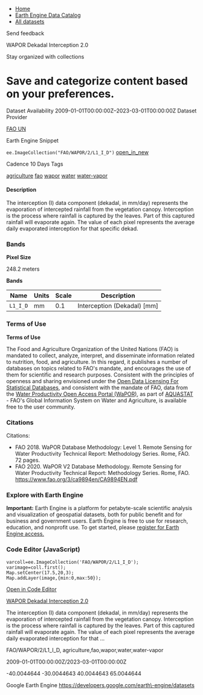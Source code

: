



* [Home](https://developers.google.com/)
* [Earth Engine Data Catalog](https://developers.google.com/earth-engine/datasets)
* [All datasets](https://developers.google.com/earth-engine/datasets/catalog)





 
 
 Send feedback
 
 

WAPOR Dekadal Interception 2\.0


 
 Stay organized with collections
 

 
 Save and categorize content based on your preferences.
=================================================================================================================================








Dataset Availability
2009\-01\-01T00:00:00Z–2023\-03\-01T00:00:00Z
Dataset Provider


[FAO UN](https://wapor.apps.fao.org/catalog/WAPOR_2/1/L1_I_D)



Earth Engine Snippet


`ee.ImageCollection("FAO/WAPOR/2/L1_I_D")` 
[open\_in\_new](https://code.earthengine.google.com/?scriptPath=Examples:Datasets/FAO/FAO_WAPOR_2_L1_I_D)





Cadence
10 Days
Tags


[agriculture](/earth-engine/datasets/tags/agriculture)
[fao](/earth-engine/datasets/tags/fao)
[wapor](/earth-engine/datasets/tags/wapor)
[water](/earth-engine/datasets/tags/water)
[water\-vapor](/earth-engine/datasets/tags/water-vapor)








#### Description



The interception (I) data component (dekadal, in mm/day) represents the evaporation
of intercepted rainfall from the vegetation canopy. Interception is the process
where rainfall is captured by the leaves. Part of this captured rainfall will
evaporate again. The value of each pixel represents the average daily evaporated
interception for that specific dekad.





### Bands



**Pixel Size**
  
248\.2 meters



**Bands**




| Name | Units | Scale | Description |
| --- | --- | --- | --- |
| `L1_I_D` | mm | 0\.1 | Interception (Dekadal) \[mm] |




### Terms of Use


**Terms of Use**


The Food and Agriculture Organization of the United Nations (FAO) is
mandated to collect, analyze, interpret, and disseminate information related
to nutrition, food, and agriculture. In this regard, it publishes a number
of databases on topics related to FAO's mandate, and encourages the use of
them for scientific and research purposes. Consistent with the principles
of openness and sharing envisioned under the [Open Data Licensing For
Statistical Databases](http://www.fao.org/3/ca7570en/ca7570en.pdf), and
consistent with the mandate of FAO, data from the [Water Productivity Open
Access Portal (WaPOR)](https://wapor.apps.fao.org/home/WAPOR_2/1), as part
of [AQUASTAT](http://www.fao.org/aquastat/en/) \- FAO's Global Information
System on Water and Agriculture, is available free to the user community.




### Citations



Citations:
* FAO 2018\. WaPOR Database Methodology: Level 1\. Remote Sensing for Water Productivity
Technical Report: Methodology Series. Rome, FAO. 72 pages.
* FAO 2020\. WaPOR V2 Database Methodology. Remote Sensing for Water
Productivity Technical Report: Methodology Series. Rome, FAO.
<https://www.fao.org/3/ca9894en/CA9894EN.pdf>





### Explore with Earth Engine


**Important:** 
 Earth Engine is a platform for petabyte\-scale scientific analysis and visualization of
 geospatial datasets, both for public benefit and for business and government users.
 Earth Engine is free to use for research, education, and nonprofit use. To get started, please
 [register for Earth Engine access.](https://console.cloud.google.com/earth-engine)



### Code Editor (JavaScript)



```
varcoll=ee.ImageCollection('FAO/WAPOR/2/L1_I_D');
varimage=coll.first();
Map.setCenter(17.5,20,3);
Map.addLayer(image,{min:0,max:50});
```



[Open in Code Editor](https://code.earthengine.google.com/?scriptPath=Examples:Datasets/FAO/FAO_WAPOR_2_L1_I_D)


[WAPOR Dekadal Interception 2\.0](/earth-engine/datasets/catalog/FAO_WAPOR_2_L1_I_D)

The interception (I) data component (dekadal, in mm/day) represents the evaporation of intercepted rainfall from the vegetation canopy. Interception is the process where rainfall is captured by the leaves. Part of this captured rainfall will evaporate again. The value of each pixel represents the average daily evaporated interception for that …

 FAO/WAPOR/2/L1\_I\_D,
 agriculture,fao,wapor,water,water\-vapor

2009\-01\-01T00:00:00Z/2023\-03\-01T00:00:00Z



 \-40\.0044644 \-30\.0044643 40\.0044643 65\.0044644
 



Google Earth Engine
https://developers.google.com/earth\-engine/datasets








